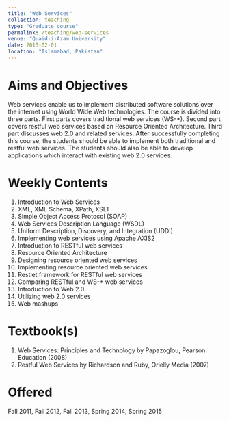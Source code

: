 ```yaml
---
title: "Web Services"
collection: teaching
type: "Graduate course"
permalink: /teaching/web-services
venue: "Quaid-i-Azam University"
date: 2015-02-01
location: "Islamabad, Pakistan"
---
```




Aims and Objectives
======
Web services enable us to implement distributed software solutions over the internet using World Wide Web technologies. The course is divided into three parts. First parts covers traditional web services (WS-*). Second part covers restful web services based on Resource Oriented Architecture. Third part discusses web 2.0 and related services. After successfully completing this course, the students should be able to implement both traditional and restful web services. The students should also be able to develop applications which interact with existing web 2.0 services.

Weekly Contents
======
1. Introduction to Web Services
1. XML, XML Schema, XPath, XSLT
1. Simple Object Access Protocol (SOAP)
1. Web Services Description Language (WSDL)
1. Uniform Description, Discovery, and Integration (UDDI)
1. Implementing web services using Apache AXIS2
1. Introduction to RESTful web services
1. Resource Oriented Architecture
1. Designing resource oriented web services
1. Implementing resource oriented web services
1. Restlet framework for RESTful web services
1. Comparing RESTful and WS-* web services
1. Introduction to Web 2.0
1. Utilizing web 2.0 services
1. Web mashups

Textbook(s)
======
1. Web Services: Principles and Technology by Papazoglou, Pearson Education (2008)
1. Restful Web Services by Richardson and Ruby, Orielly Media (2007)

Offered
======
Fall 2011, Fall 2012, Fall 2013, Spring 2014, Spring 2015
